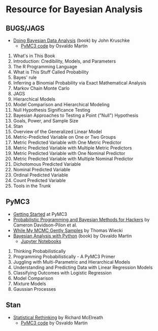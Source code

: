 # Resource for Bayesian Analysis

## BUGS/JAGS
* [Doing Bayesian Data Analysis](http://amzn.to/2xsoY0U) (book) by John Kruschke
  * [PyMC3 code](https://github.com/aloctavodia/Doing_bayesian_data_analysis) by Osvaldo Martin
1. What's in This Book
2. Introduction: Credibility, Models, and Parameters
3. The R Programming Language
4. What is This Stuff Called Probability
5. Bayes' rule
6. Inferring a Binomial Probability via Exact Mathematical Analysis
7. Markov Chain Monte Carlo
8. JAGS
9. Hierarchical Models
10. Model Comparison and Hierarchical Modeling
11. Null Hypothesis Significance Testing
12. Bayesian Approaches to Testing a Point ("Null") Hypothesis
13. Goals, Power, and Sample Size
14. Stan
15. Overview of the Generalized Linear Model
16. Metric-Predicted Variable on One or Two Groups
17. Metric Predicted Variable with One Metric Predictor
18. Metric Predicted Variable with Multiple Metric Predictors
19. Metric Predicted Variable with One Nominal Predictor
20. Metric Predicted Variable with Multiple Nominal Predictor
21. Dichotomous Predicted Variable
22. Nominal Predicted Variable
23. Ordinal Predicted Variable
24. Count Predicted Variable
25. Tools in the Trunk

## PyMC3
* [Getting Started](https://pymc-devs.github.io/pymc3/notebooks/getting_started.html) at PyMC3
* [Probabilistic Programming and Bayesian Methods for Hackers](https://github.com/quantopian/Probabilistic-Programming-and-Bayesian-Methods-for-Hackers) by Cameron Davidson-Pilon et al.
* [While My MCMC Gently Samples](http://twiecki.github.io) by Thomas Wiecki
* [Bayesian Analysis with Python](http://amzn.to/2wjjwx6) (book) by Osvaldo Martin
  * [Jupyter Notebooks](https://github.com/PacktPublishing/Bayesian-Analysis-with-Python.git)
1. Thinking Probabilistically
2. Programming Probabilistically - A PyMC3 Primer
3. Juggling with Multi-Parametric and Hierarchical Models
4. Understanding and Predicting Data with Linear Regression Models
5. Classifying Outcomes with Logistic Regression
6. Model Comparison
7. Mixture Models
8. Gaussian Processes

## Stan
* [Statistical Rethinking](http://amzn.to/2wjrCrh) by Richard McElreath
  * [PyMC3 code](https://github.com/aloctavodia/Statistical-Rethinking-with-Python-and-PyMC3) by Osvaldo Martin
